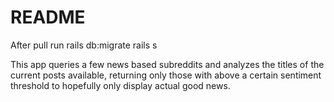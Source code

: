 # README

After pull run
rails db:migrate
rails s

This app queries a few news based subreddits and analyzes the titles of the current posts available, returning only those with above a certain sentiment threshold to hopefully only display actual good news.
